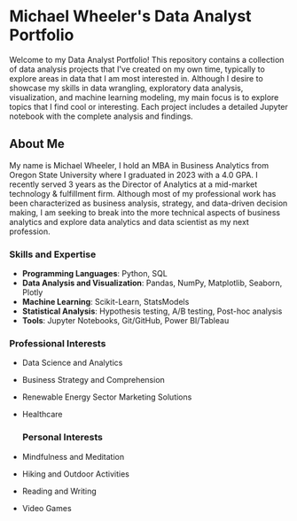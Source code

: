# Michael Wheeler's Data Analyst Portfolio

Welcome to my Data Analyst Portfolio! This repository contains a collection of data analysis projects that I've created on my own time, typically to explore areas in data that I am most interested in. Although I desire to showcase my skills in data wrangling, exploratory data analysis, visualization, and machine learning modeling, my main focus is to explore topics that I find cool or interesting. Each project includes a detailed Jupyter notebook with the complete analysis and findings.

## About Me

My name is Michael Wheeler, I hold an MBA in Business Analytics from Oregon State University where I graduated in 2023 with a 4.0 GPA. I recently served 3 years as the Director of Analytics at a mid-market technology & fulfillment firm. Although most of my professional work has been characterized as business analysis, strategy, and data-driven decision making, I am seeking to break into the more technical aspects of business analytics and explore data analytics and data scientist as my next profession. 

### Skills and Expertise
- **Programming Languages**: Python, SQL
- **Data Analysis and Visualization**: Pandas, NumPy, Matplotlib, Seaborn, Plotly
- **Machine Learning**: Scikit-Learn, StatsModels
- **Statistical Analysis**: Hypothesis testing, A/B testing, Post-hoc analysis
- **Tools**: Jupyter Notebooks, Git/GitHub, Power BI/Tableau

### Professional Interests
- Data Science and Analytics
- Business Strategy and Comprehension
- Renewable Energy Sector Marketing Solutions
- Healthcare

  ### Personal Interests
- Mindfulness and Meditation
- Hiking and Outdoor Activities
- Reading and Writing
- Video Games
